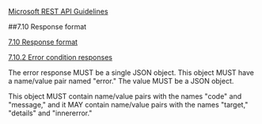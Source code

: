 [Microsoft REST API Guidelines](https://github.com/wei772/api-guidelines)

##7.10 Response format

[7.10 Response format](https://github.com/wei772/api-guidelines/blob/master/Guidelines.md#710-response-formats)

[7.10.2 Error condition responses](https://github.com/wei772/api-guidelines/blob/master/Guidelines.md#7102-error-condition-responses)

The error response MUST be a single JSON object. This object MUST have a name/value pair named "error." The value MUST be a JSON object.

This object MUST contain name/value pairs with the names "code" and "message," and it MAY contain name/value pairs with the names "target," "details" and "innererror."

